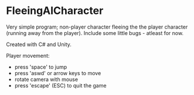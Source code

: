 # FleeingAICharacter

Very simple program; non-player character fleeing the the player character (running away from the player). Include some little bugs - atleast for now.

Created with C# and Unity.

Player movement:
- press 'space' to jump
- press 'aswd' or arrow keys to move
- rotate camera with mouse
- press 'escape' (ESC) to quit the game

